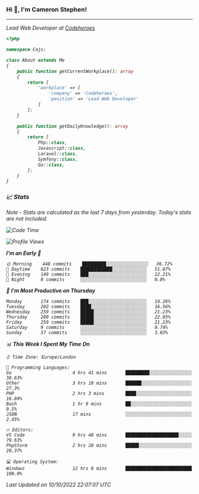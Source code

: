 ### Hi 👋, I'm Cameron Stephen!
<hr>
<p><em>Lead Web Developer at <a href="https://codeheroes.co.uk">Codeheroes</a></p>


```php
<?php

namespace Cajs;

class About extends Me
{
    public function getCurrentWorkplace(): array
    {
        return [
            'workplace' => [
                'company' => 'Codeheroes',
                'position' => 'Lead Web Developer'
            ]
        ];
    }

    public function getDailyKnowledge(): array
    {
        return [
            Php::class,
            Javascript::class,
            Laravel::class,
            Symfony::class,
            Go::class,
        ];
    }
}
```

### 📈 Stats
<p><em>Note - Stats are calculated as the last 7 days from yesterday. Today's stats are not included.</em></p>


<!--START_SECTION:waka-->
![Code Time](http://img.shields.io/badge/Code%20Time-3%2C152%20hrs%2012%20mins-blue)

![Profile Views](http://img.shields.io/badge/Profile%20Views-0-blue)

**I'm an Early 🐤** 

```text
🌞 Morning    448 commits    █████████░░░░░░░░░░░░░░░░   36.72% 
🌆 Daytime    623 commits    ████████████░░░░░░░░░░░░░   51.07% 
🌃 Evening    149 commits    ███░░░░░░░░░░░░░░░░░░░░░░   12.21% 
🌙 Night      0 commits      ░░░░░░░░░░░░░░░░░░░░░░░░░   0.0%

```
📅 **I'm Most Productive on Thursday** 

```text
Monday       174 commits    ███░░░░░░░░░░░░░░░░░░░░░░   14.26% 
Tuesday      202 commits    ████░░░░░░░░░░░░░░░░░░░░░   16.56% 
Wednesday    259 commits    █████░░░░░░░░░░░░░░░░░░░░   21.23% 
Thursday     280 commits    █████░░░░░░░░░░░░░░░░░░░░   22.95% 
Friday       259 commits    █████░░░░░░░░░░░░░░░░░░░░   21.23% 
Saturday     9 commits      ░░░░░░░░░░░░░░░░░░░░░░░░░   0.74% 
Sunday       37 commits     ░░░░░░░░░░░░░░░░░░░░░░░░░   3.03%

```


📊 **This Week I Spent My Time On** 

```text
⌚︎ Time Zone: Europe/London

💬 Programming Languages: 
Go                       4 hrs 41 mins       █████████░░░░░░░░░░░░░░░░   38.63% 
Other                    3 hrs 18 mins       ██████░░░░░░░░░░░░░░░░░░░   27.3% 
PHP                      2 hrs 3 mins        ████░░░░░░░░░░░░░░░░░░░░░   16.89% 
Bash                     1 hr 9 mins         ██░░░░░░░░░░░░░░░░░░░░░░░   9.5% 
JSON                     17 mins             ░░░░░░░░░░░░░░░░░░░░░░░░░   2.45%

🔥 Editors: 
VS Code                  9 hrs 40 mins       ████████████████████░░░░░   79.63% 
PhpStorm                 2 hrs 28 mins       █████░░░░░░░░░░░░░░░░░░░░   20.37%

💻 Operating System: 
Windows                  12 hrs 8 mins       █████████████████████████   100.0%

```


 Last Updated on 10/10/2022 22:07:07 UTC
<!--END_SECTION:waka-->
